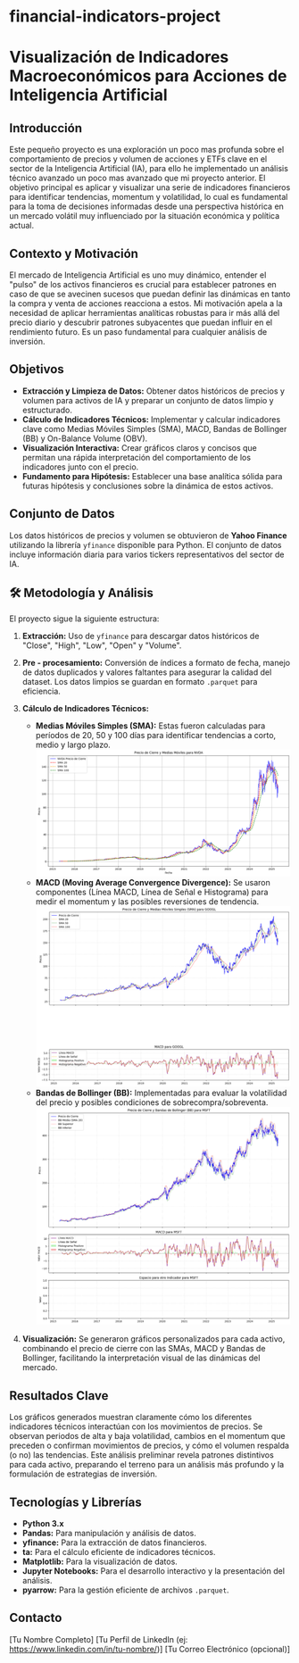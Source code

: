 # financial-indicators-project

# Visualización de Indicadores Macroeconómicos para Acciones de Inteligencia Artificial


## Introducción 

Este pequeño proyecto es una exploración un poco mas profunda sobre el comportamiento de precios y volumen de acciones y ETFs clave en el sector de la Inteligencia Artificial (IA), para ello he implementado un análisis técnico avanzado un poco mas avanzado que mi proyecto anterior. El objetivo principal es aplicar y visualizar una serie de indicadores financieros para identificar tendencias, momentum y volatilidad, lo cual es fundamental para la toma de decisiones informadas desde una perspectiva histórica en un mercado volátil muy influenciado por la situación económica y política actual.

## Contexto y Motivación

El mercado de Inteligencia Artificial es uno muy dinámico, entender el "pulso" de los activos financieros es crucial para establecer patrones en caso de que se avecinen sucesos que puedan definir las dinámicas en tanto la compra y venta de acciones reacciona a estos. Mi motivación apela a la necesidad de aplicar herramientas analíticas robustas para ir más allá del precio diario y descubrir patrones subyacentes que puedan influir en el rendimiento futuro. Es un paso fundamental para cualquier análisis de inversión.

## Objetivos

* **Extracción y Limpieza de Datos:** Obtener datos históricos de precios y volumen para activos de IA y preparar un conjunto de datos limpio y estructurado.
* **Cálculo de Indicadores Técnicos:** Implementar y calcular indicadores clave como Medias Móviles Simples (SMA), MACD, Bandas de Bollinger (BB) y On-Balance Volume (OBV).
* **Visualización Interactiva:** Crear gráficos claros y concisos que permitan una rápida interpretación del comportamiento de los indicadores junto con el precio.
* **Fundamento para Hipótesis:** Establecer una base analítica sólida para futuras hipótesis y conclusiones sobre la dinámica de estos activos.

## Conjunto de Datos

Los datos históricos de precios y volumen se obtuvieron de **Yahoo Finance** utilizando la librería `yfinance` disponible para Python. El conjunto de datos incluye información diaria para varios tickers representativos del sector de IA.

## 🛠️ Metodología y Análisis

El proyecto sigue la siguiente estructura:

1.  **Extracción:** Uso de `yfinance` para descargar datos históricos de "Close", "High", "Low", "Open" y "Volume".
2.  **Pre - procesamiento:** Conversión de índices a formato de fecha, manejo de datos duplicados y valores faltantes para asegurar la calidad del dataset. Los datos limpios se guardan en formato `.parquet` para eficiencia.
3.  **Cálculo de Indicadores Técnicos:**
    * **Medias Móviles Simples (SMA):** Estas fueron calculadas para períodos de 20, 50 y 100 días para identificar tendencias a corto, medio y largo plazo.
    ![Ejemplo](sma_nvda.png "SMA para NVIDIA")
    * **MACD (Moving Average Convergence Divergence):** Se usaron componentes (Línea MACD, Línea de Señal e Histograma) para medir el momentum y las posibles reversiones de tendencia.
    ![Ejemplo](sma_macd_google.png "SMA y MACD para GOOGLE")
    * **Bandas de Bollinger (BB):** Implementadas para evaluar la volatilidad del precio y posibles condiciones de sobrecompra/sobreventa.
    ![Ejemplo](bb_msft.png "BB para Microsoft")
   

4.  **Visualización:** Se generaron gráficos personalizados para cada activo, combinando el precio de cierre con las SMAs, MACD y Bandas de Bollinger, facilitando la interpretación visual de las dinámicas del mercado.

## Resultados Clave

Los gráficos generados muestran claramente cómo los diferentes indicadores técnicos interactúan con los movimientos de precios. Se observan periodos de alta y baja volatilidad, cambios en el momentum que preceden o confirman movimientos de precios, y cómo el volumen respalda (o no) las tendencias. Este análisis preliminar revela patrones distintivos para cada activo, preparando el terreno para un análisis más profundo y la formulación de estrategias de inversión.

## Tecnologías y Librerías

* **Python 3.x**
* **Pandas:** Para manipulación y análisis de datos.
* **yfinance:** Para la extracción de datos financieros.
* **ta:** Para el cálculo eficiente de indicadores técnicos.
* **Matplotlib:** Para la visualización de datos.
* **Jupyter Notebooks:** Para el desarrollo interactivo y la presentación del análisis.
* **pyarrow:** Para la gestión eficiente de archivos `.parquet`.

## Contacto

[Tu Nombre Completo]
[Tu Perfil de LinkedIn (ej: https://www.linkedin.com/in/tu-nombre/)]
[Tu Correo Electrónico (opcional)]